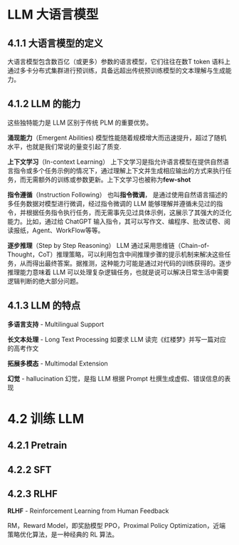 # LLM 大语言模型

## 4.1.1 大语言模型的定义
大语言模型包含数百亿（或更多）参数的语言模型，它们往往在数T token 语料上通过多卡分布式集群进行预训练，具备远超出传统预训练模型的文本理解与生成能力。

## 4.1.2 LLM 的能力
这些独特能力是 LLM 区别于传统 PLM 的重要优势。

**涌现能力**（Emergent Abilities)
模型性能随着规模增大而迅速提升，超过了随机水平，也就是我们常说的量变引起了质变.

**上下文学习**（In-context Learning）
上下文学习是指允许语言模型在提供自然语言指令或多个任务示例的情况下，通过理解上下文并生成相应输出的方式来执行任务，而无需额外的训练或参数更新。上下文学习也被称为**few-shot**

**指令遵循**（Instruction Following）
也叫**指令微调**， 是通过使用自然语言描述的多任务数据对模型进行微调，经过指令微调的 LLM 能够理解并遵循未见过的指令，并根据任务指令执行任务，而无需事先见过具体示例，这展示了其强大的泛化能力。比如，通过给 ChatGPT 输入指令，其可以写作文、编程序、批改试卷、阅读报纸，Agent、WorkFlow等等。

**逐步推理**（Step by Step Reasoning）
LLM 通过采用思维链（Chain-of-Thought，CoT）推理策略，可以利用包含中间推理步骤的提示机制来解决这些任务，从而得出最终答案。据推测，这种能力可能是通过对代码的训练获得的。逐步推理能力意味着 LLM 可以处理复杂逻辑任务，也就是说可以解决日常生活中需要逻辑判断的绝大部分问题。

## 4.1.3 LLM 的特点

**多语言支持** - Multilingual Support

**长文本处理** - Long Text Processing
如要求 LLM 读完《红楼梦》并写一篇对应的高考作文

**拓展多模态** - Multimodal Extension

**幻觉** - hallucination 
幻觉，是指 LLM 根据 Prompt 杜撰生成虚假、错误信息的表现

# 4.2 训练 LLM

## 4.2.1 Pretrain

## 4.2.2 SFT

## 4.2.3 RLHF
**RLHF** - Reinforcement Learning from Human Feedback

RM，Reward Model，即奖励模型
PPO，Proximal Policy Optimization，近端策略优化算法，是一种经典的 RL 算法。
